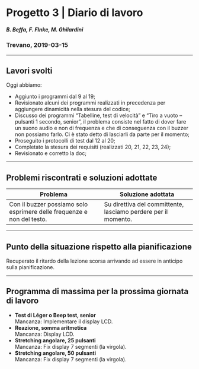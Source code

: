 # Progetto 3 | Diario di lavoro
##### B. Beffa, F. FInke, M. Ghilardini
### Trevano, 2019-03-15
---
## Lavori svolti
Oggi abbiamo:
- Aggiunto i programmi dal 9 al 19;
- Revisionato alcuni dei programmi realizzati in precedenza per aggiungere dinamicità nella stesura del codice;
- Discusso dei programmi “Tabelline, test di velocità” e “Tiro a vuoto – pulsanti 1 secondo, senior”, il problema consiste nel fatto di dover fare un suono audio e non di frequenza e che di conseguenza con il buzzer non possiamo farlo. Ci è stato detto di lasciarli da parte per il momento;
- Proseguito i protocolli di test dal 12 al 20;
- Completato la stesura dei requisiti (realizzati 20, 21, 22, 23, 24);
- Revisionato e corretto la doc;

---

## Problemi riscontrati e soluzioni adottate 
| Problema              | Soluzione adottata    | 
|-----------------------|-----------------------|
|Con il buzzer possiamo solo esprimere delle frequenze e non del testo.|Su direttiva del committente, lasciamo perdere per il momento. 

---

##  Punto della situazione rispetto alla pianificazione
Recuperato il ritardo della lezione scorsa arrivando ad essere in anticipo sulla pianificazione.

---

## Programma di massima per la prossima giornata di lavoro
- <b>Test di Léger o Beep test, senior</b><br>
Mancanza: Implementare il display LCD.
- <b>Reazione, somma aritmetica</b><br>
Mancanza: Display LCD.
- <b>Stretching angolare, 25 pulsanti</b><br>
Mancanza: Fix display 7 segmenti (la virgola).
- <b>Stretching angolare, 50 pulsanti</b><br>
Mancanza: Fix display 7 segmenti (la virgola).